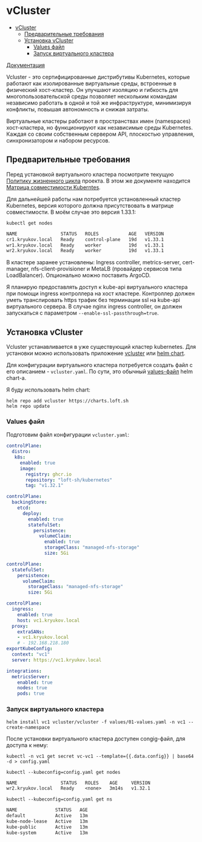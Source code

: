 # vCluster

- [vCluster](#vcluster)
  - [Предварительные требования](#предварительные-требования)
  - [Установка vCluster](#установка-vcluster)
    - [Values файл](#values-файл)
    - [Запуск виртуального кластера](#запуск-виртуального-кластера)

[Документация](https://www.vcluster.com/docs/)

Vcluster - это сертифицированные дистрибутивы Kubernetes, которые работают как изолированные виртуальные среды, встроенные в физический хост-кластер. Он улучшают изоляцию и гибкость для многопользовательской среды позволяет нескольким командам независимо работать в одной и той же инфраструктуре, минимизируя конфликты, повышая автономность и снижая затраты.

Виртуальные кластеры работают в пространствах имен (namespaces) хост-кластера, но функционируют как независимые среды Kubernetes. Каждая со своим собственным сервером API, плоскостью управления, синхронизатором и набором ресурсов.

## Предварительные требования

Перед установкой виртуального кластера посмотрите текущую [Политику жизненного цикла](https://www.vcluster.com/docs/vcluster/deploy/upgrade/supported_versions) проекта. В этом же документе находится [Матрица совместимости Kuberntes](https://www.vcluster.com/docs/vcluster/deploy/upgrade/supported_versions#kubernetes-compatibility-matrix).

Для дальнейшей работы нам потребуется установленный кластер Kubernetes, версия которого должна присутствовать в матрице совместимости. В моём случае это версия 1.33.1:

```shell
kubectl get nodes
```

```txt
NAME                STATUS   ROLES           AGE   VERSION
cr1.kryukov.local   Ready    control-plane   19d   v1.33.1
wr1.kryukov.local   Ready    worker          19d   v1.33.1
wr2.kryukov.local   Ready    worker          19d   v1.33.1
```

В кластере заранее установлены: Ingress controller, metrics-server, cert-manager, nfs-client-provisioner и MetaLB (провайдер сервисов типа LoadBalancer). Опционально можно поставить ArgoCD.

Я планирую предоставлять доступ к kube-api виртуального кластера при помощи ingress контроллера на хост кластере. Контроллер должен уметь транслировать https трафик без терминации ssl на kube-api виртуального сервера. В случае nginx ingress controller, он должен запускаться с параметром `--enable-ssl-passthrough=true`.

## Установка vCluster

Vсluster устанавливается в уже существующий кластер kubernetes. Для установки можно использовать приложение [vcluster](https://github.com/loft-sh/vcluster/releases/download/v0.25.1/vcluster-linux-amd64) или [helm chart](https://charts.loft.sh).

Для конфигурации виртуального кластера потребуется создать файл с его описанием - `vcluster.yaml`. По сути, это обычный [values-файл](https://www.vcluster.com/docs/vcluster/configure/vcluster-yaml/) helm chart-а.

Я буду использовать helm chart:

```shell
helm repo add vcluster https://charts.loft.sh
helm repo update
```

### Values файл

Подготовим файл конфигурации `vcluster.yaml`:

```yaml
controlPlane:
  distro:
   k8s:
     enabled: true
     image:
       registry: ghcr.io
       repository: "loft-sh/kubernetes"
       tag: "v1.32.1"
```

```yaml
controlPlane:
  backingStore:
    etcd:
      deploy:
        enabled: true
        statefulSet:
          persistence:
            volumeClaim:
              enabled: true
              storageClass: "managed-nfs-storage"
              size: 5Gi  
```

```yaml
controlPlane:
  statefulSet:
    persistence:
      volumeClaim:
        storageClass: "managed-nfs-storage"
        size: 5Gi
```

```yaml
controlPlane:
  ingress:
    enabled: true
    host: vc1.kryukov.local
  proxy:
    extraSANs:
    - vc1.kryukov.local
    # - 192.168.218.180
exportKubeConfig:
  context: "vc1"
  server: https://vc1.kryukov.local
```

```yaml
integrations:
  metricsServer:
    enabled: true
    nodes: true
    pods: true
```

### Запуск виртуального кластера

```shell
helm install vc1 vcluster/vcluster -f values/01-values.yaml -n vc1 --create-namespace
```

После установки виртуального кластера доступен congig-файл, для доступа к нему:

```shell
kubectl -n vc1 get secret vc-vc1 --template={{.data.config}} | base64 -d > config.yaml
```

```shell
kubectl --kubeconfig=config.yaml get nodes
```

```txt
NAME                STATUS   ROLES    AGE     VERSION
wr2.kryukov.local   Ready    <none>   3m14s   v1.32.1
```

```shell
kubectl --kubeconfig=config.yaml get ns
```

```txt
NAME              STATUS   AGE
default           Active   13m
kube-node-lease   Active   13m
kube-public       Active   13m
kube-system       Active   13m
```

